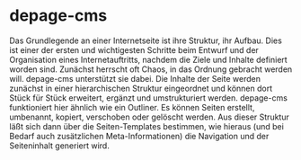 depage-cms
==========

Das Grundlegende an einer Internetseite ist ihre Struktur, ihr Aufbau. Dies ist einer der ersten und wichtigesten Schritte beim Entwurf und der Organisation eines Internetauftritts, nachdem die Ziele und Inhalte definiert worden sind. Zunächst herrscht oft Chaos, in das Ordnung gebracht werden will.
depage-cms unterstützt sie dabei. Die Inhalte der Seite werden zunächst in einer hierarchischen Struktur eingeordnet und können dort Stück
für Stück erweitert, ergänzt und umstrukturiert werden.
depage-cms funktioniert hier ähnlich wie ein Outliner. Es können Seiten erstellt, umbenannt, kopiert, verschoben oder gelöscht werden. Aus dieser Struktur läßt sich dann über die Seiten-Templates bestimmen, wie hieraus (und bei Bedarf auch zusätzlichen Meta-Informationen) die Navigation und der Seiteninhalt generiert wird.

